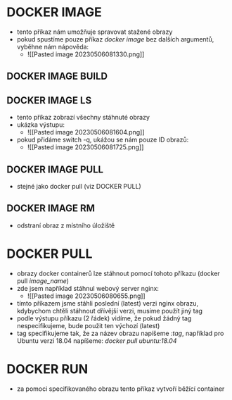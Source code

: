# DOCKER IMAGE
- tento příkaz nám umožňuje spravovat stažené obrazy
- pokud spustíme pouze příkaz *docker image* bez dalších argumentů, vyběhne nám nápověda:
	- ![[Pasted image 20230506081330.png]]
## DOCKER IMAGE BUILD
## DOCKER IMAGE LS
- tento příkaz zobrazí všechny stáhnuté obrazy
- ukázka výstupu:
	- ![[Pasted image 20230506081604.png]]
- pokud přidáme switch -q, ukážou se nám pouze ID obrazů:
	- ![[Pasted image 20230506081725.png]]
## DOCKER IMAGE PULL
- stejné jako docker pull (viz DOCKER PULL)
## DOCKER IMAGE RM
- odstraní obraz z místního úložiště

# DOCKER PULL
- obrazy docker containerů lze stáhnout pomocí tohoto příkazu (docker pull *image_name*)
- zde jsem například stáhnul webový server nginx:
	- ![[Pasted image 20230506080655.png]]
- tímto příkazem jsme stáhli poslední (latest) verzi nginx obrazu, kdybychom chtěli stáhnout dřívější verzi, musíme použít jiný tag
- podle výstupu příkazu (2 řádek) vidíme, že pokud žádný tag nespecifikujeme, bude použit ten výchozí (latest)
- tag specifikujeme tak, že za název obrazu napíšeme *:tag*, například pro Ubuntu verzi 18.04 napíšeme: *docker pull ubuntu:18.04*

# DOCKER RUN
- za pomoci specifikovaného obrazu tento příkaz vytvoří běžící container